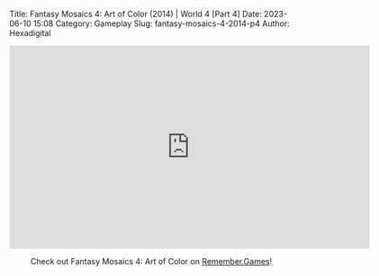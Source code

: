 Title: Fantasy Mosaics 4: Art of Color (2014) | World 4 [Part 4]
Date: 2023-06-10 15:08
Category: Gameplay
Slug: fantasy-mosaics-4-2014-p4
Author: Hexadigital

<center><iframe src="https://www.youtube.com/embed/UaZZ6Ed65z4?feature=oembed" allow="accelerometer; autoplay; encrypted-media; gyroscope; picture-in-picture" width="640" height="360" frameborder="0"></iframe>

Check out Fantasy Mosaics 4: Art of Color on [Remember.Games](https://remember.games/game/7223/fantasy-mosaics-4-art-of-color/)!</center>